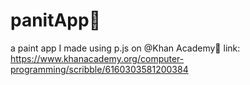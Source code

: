 # panitApp🎈
a paint app I made using p.js on @Khan Academy🎉 link: https://www.khanacademy.org/computer-programming/scribble/6160303581200384

